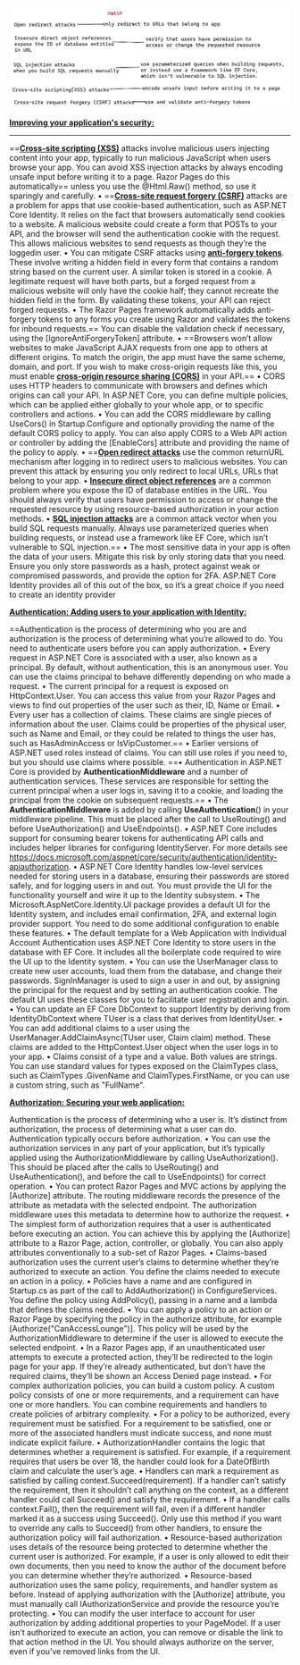 ![image-20220307162511325](SecurityInASP.NetCoreApplications.assets/image-20220307162511325.png)

**<u>Improving your application's security:</u>**

****

==**<u>Cross-site scripting (XSS)</u>** attacks involve malicious users injecting content into your app, typically to run malicious JavaScript when users browse your app. You can avoid XSS injection attacks by always encoding unsafe input before writing it to a page. Razor Pages do this automatically== unless you use the @Html.Raw() method, so use it sparingly and carefully.
• ==**<u>Cross-site request forgery (CSRF)</u>** attacks are a problem for apps that use cookie-based authentication, such as ASP.NET Core Identity. It relies on the fact that browsers automatically send cookies to a website. A malicious website could create a form that POSTs to your API, and the browser will send the authentication cookie with the request. This allows malicious websites to send requests as though they’re the loggedin user.
• You can mitigate CSRF attacks using **<u>anti-forgery tokens</u>**. These involve writing a hidden field in every form that contains a random string based on the current user. A similar token is stored in a cookie. A legitimate request will have both parts, but a forged request from a malicious website will only have the cookie half; they cannot recreate the hidden field in the form. By validating these tokens, your API can reject forged requests.
• The Razor Pages framework automatically adds anti-forgery tokens to any forms you create using Razor and validates the tokens for inbound requests.== You can disable the validation check if necessary, using the [IgnoreAntiForgeryToken] attribute. 
• ==Browsers won’t allow websites to make JavaScript AJAX requests from one app to others at different origins. To match the origin, the app must have the same scheme, domain, and port. If you wish to make cross-origin requests like this, you must enable **<u>cross-origin resource sharing (CORS)</u>** in your API.==
• CORS uses HTTP headers to communicate with browsers and defines which origins can call your API. In ASP.NET Core, you can define multiple policies, which can be applied either globally to your whole app, or to specific controllers and actions.
• You can add the CORS middleware by calling UseCors() in Startup.Configure and optionally providing the name of the default CORS policy to apply. You can also apply CORS to a Web API action or controller by adding the [EnableCors] attribute and providing the name of the policy to apply.
• ==**<u>Open redirect attacks</u>** use the common returnURL mechanism after logging in to redirect users to malicious websites. You can prevent this attack by ensuring you only redirect to local URLs, URLs that belong to your app.
• **<u>Insecure direct object references</u>** are a common problem where you expose the ID of database entities in the URL. You should always verify that users have permission to access or change the requested resource by using resource-based authorization in your action methods.
• **<u>SQL injection attacks</u>** are a common attack vector when you build SQL requests manually. Always use parameterized queries when building requests, or instead use a framework like EF Core, which isn’t vulnerable to SQL injection.==
• The most sensitive data in your app is often the data of your users. Mitigate this risk by only storing data that you need. Ensure you only store passwords as a hash, protect against weak or compromised passwords, and provide the option for 2FA. ASP.NET Core Identity provides all of this out of the box, so it’s a great choice if you need to create an identity provider  

**<u>Authentication: Adding users to your application with Identity:</u>**

==Authentication is the process of determining who you are and authorization is the process of determining what you’re allowed to do. You need to authenticate users before you can apply authorization.
• Every request in ASP.NET Core is associated with a user, also known as a principal. By default, without authentication, this is an anonymous user. You can use the claims principal to behave differently depending on who made a request.
• The current principal for a request is exposed on HttpContext.User. You can access this value from your Razor Pages and views to find out properties of the user such as their, ID, Name or Email.
• Every user has a collection of claims. These claims are single pieces of information about the user. Claims could be properties of the physical user, such as Name and Email, or they could be related to things the user has, such as HasAdminAccess or IsVipCustomer.==
• Earlier versions of ASP.NET used roles instead of claims. You can still use roles if you need to, but you should use claims where possible.
==• Authentication in ASP.NET Core is provided by **AuthenticationMiddleware** and a number of authentication services. These services are responsible for setting the current principal when a user logs in, saving it to a cookie, and loading the principal from the cookie on subsequent requests.==
• The **AuthenticationMiddleware** is added by calling **UseAuthentication**() in your middleware pipeline. This must be placed after the call to UseRouting() and before UseAuthorization() and UseEndpoints().
• ASP.NET Core includes support for consuming bearer tokens for authenticating API calls and includes helper libraries for configuring IdentityServer. For more details see https://docs.microsoft.com/aspnet/core/security/authentication/identity-apiauthorization.
• ASP.NET Core Identity handles low-level services needed for storing users in a database, ensuring their passwords are stored safely, and for logging users in and out. You must provide the UI for the functionality yourself and wire it up to the Identity subsystem.
• The Microsoft.AspNetCore.Identity.UI package provides a default UI for the Identity system, and includes email confirmation, 2FA, and external login provider support. You need to do some additional configuration to enable these features.
• The default template for a Web Application with Individual Account Authentication uses ASP.NET Core Identity to store users in the database with EF Core. It includes all the boilerplate code required to wire the UI up to the Identity system.
• You can use the UserManager<T> class to create new user accounts, load them from the database, and change their passwords. SignInManager<T> is used to sign a user in and out, by assigning the principal for the request and by setting an authentication cookie. The default UI uses these classes for you to facilitate user registration and login.
• You can update an EF Core DbContext to support Identity by deriving from IdentityDbContext<TUser> where TUser is a class that derives from IdentityUser. 
• You can add additional claims to a user using the UserManager<TUser>.AddClaimAsync(TUser user, Claim claim) method. These claims are added to the HttpContext.User object when the user logs in to your app.
• Claims consist of a type and a value. Both values are strings. You can use standard values for types exposed on the ClaimTypes class, such as ClaimTypes .GivenName and ClaimTypes.FirstName, or you can use a custom string, such as "FullName".  

**<u>Authorization: Securing your web application:</u>**

Authentication is the process of determining who a user is. It’s distinct from authorization, the process of determining what a user can do. Authentication typically occurs before authorization.
• You can use the authorization services in any part of your application, but it’s typically applied using the AuthorizationMiddleware by calling UseAuthorization(). This should be placed after the calls to UseRouting() and UseAuthentication(), and before the call to UseEndpoints() for correct operation.
• You can protect Razor Pages and MVC actions by applying the [Authorize] attribute. The routing middleware records the presence of the attribute as metadata with the selected endpoint. The authorization middleware uses this metadata to determine how to authorize the request.
• The simplest form of authorization requires that a user is authenticated before executing an action. You can achieve this by applying the [Authorize] attribute to a Razor Page, action, controller, or globally. You can also apply attributes conventionally to a sub-set of Razor Pages.
• Claims-based authorization uses the current user’s claims to determine whether they’re authorized to execute an action. You define the claims needed to execute an action in a policy.
• Policies have a name and are configured in Startup.cs as part of the call to AddAuthorization() in ConfigureServices. You define the policy using AddPolicy(), passing in a name and a lambda that defines the claims needed.
• You can apply a policy to an action or Razor Page by specifying the policy in the authorize attribute, for example [Authorize("CanAccessLounge")]. This policy will be used by the AuthorizationMiddleware to determine if the user is allowed to execute the selected endpoint.
• In a Razor Pages app, if an unauthenticated user attempts to execute a protected action, they’ll be redirected to the login page for your app. If they’re already authenticated, but don’t have the required claims, they’ll be shown an Access Denied page instead.
• For complex authorization policies, you can build a custom policy. A custom policy consists of one or more requirements, and a requirement can have one or more handlers. You can combine requirements and handlers to create policies of arbitrary complexity.
• For a policy to be authorized, every requirement must be satisfied. For a requirement to be satisfied, one or more of the associated handlers must indicate success, and none must indicate explicit failure.
• AuthorizationHandler<T> contains the logic that determines whether a requirement is satisfied. For example, if a requirement requires that users be over 18, the handler could look for a DateOfBirth claim and calculate the user’s age.
• Handlers can mark a requirement as satisfied by calling context.Succeed(requirement). If a handler can’t satisfy the requirement, then it
shouldn’t call anything on the context, as a different handler could call Succeed() and satisfy the requirement.
• If a handler calls context.Fail(), then the requirement will fail, even if a different handler marked it as a success using Succeed(). Only use this method if you want to override any calls to Succeed() from other handlers, to ensure the authorization policy will fail authorization.
• Resource-based authorization uses details of the resource being protected to determine whether the current user is authorized. For example, if a user is only allowed to edit their own documents, then you need to know the author of the document before you can determine whether they’re authorized.
• Resource-based authorization uses the same policy, requirements, and handler system as before. Instead of applying authorization with the [Authorize] attribute, you must manually call IAuthorizationService and provide the resource you’re protecting.
• You can modify the user interface to account for user authorization by adding additional properties to your PageModel. If a user isn’t authorized to execute an action, you can remove or disable the link to that action method in the UI. You should always authorize on the server, even if you’ve removed links from the UI.  